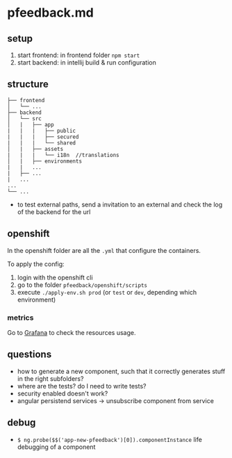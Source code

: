# pfeedback.md

## setup

1. start frontend: in frontend folder `npm start`
2. start backend: in intellij build & run configuration

## structure

```
├── frontend
│   └── ...
├── backend
│   └── src
│   |   ├── app
|   |   |   ├── public
|   |   |   ├── secured
|   |   |   └── shared
│   |   ├── assets
|   |   |   └── i18n  //translations
│   |   ├── environments
|   |   ...
|   ├── ...
|   ...
...
└── ...
```

- to test external paths, send a invitation to an external and check the log of the backend for the url


## openshift

In the openshift folder are all the `.yml` that configure the containers.

To apply the config:
1. login with the openshift cli
2. go to the folder `pfeedback/openshift/scripts`
3. execute `./apply-env.sh prod` (or `test` or `dev`, depending which environment)

### metrics
Go to [Grafana](https://grafana.puzzle.ch/d/85a562078cdf77779eaa1add43ccec1e/k8s-compute-resources-namespace?orgId=1&refresh=10s&var-datasource=prometheus-k8s-cloudscale&var-namespace=pitc-pfeedback-test) to check the resources usage.

## questions
- how to generate a new component, such that it correctly generates stuff in the right subfolders?
-  where are the tests? do I need to write tests?
- security enabled doesn't work?
- angular persistend services -> unsubscribe component from service



## debug

- `$ ng.probe($$('app-new-pfeedback')[0]).componentInstance` life debugging of a component
